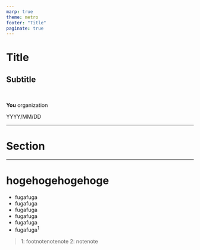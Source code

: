 ```yaml
---
marp: true
theme: metro
footer: "Title"
paginate: true
---
```

<!--
class: title-slide
-->
# Title
## Subtitle

<br>

**You**
organization

<p class="date">YYYY/MM/DD</p>

---
<!--
class: section-slide
-->

# Section
---
<!--
class: 
header: hogehoge
-->
# hogehogehogehoge
- fugafuga
- fugafuga
- fugafuga
- fugafuga
- fugafuga
- fugafuga<sup>1</sup>

> 1: footnotenotenote
> 2: notenote

